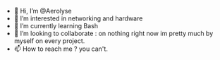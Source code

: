 - 👋 Hi, I’m @Aerolyse
- 👀 I’m interested in networking and hardware
- 🌱 I’m currently learning Bash
- 💞️ I’m looking to collaborate : on nothing right now im pretty much by myself on every project.
- 📫 How to reach me ? you can't.

<!---
Aerolyse/Aerolyse is a ✨ special ✨ repository because its `README.md` (this file) appears on your GitHub profile.
You can click the Preview link to take a look at your changes.
--->
